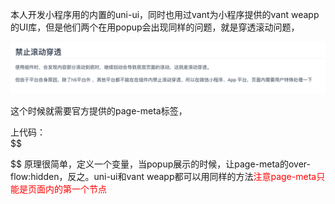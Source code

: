 本人开发小程序用的内置的uni-ui，同时也用过vant为小程序提供的vant weapp的UI库，但是他们两个在用popup会出现同样的问题，就是穿透滚动问题，

<img src="./image/1.png">

这个时候就需要官方提供的page-meta标签，

上代码：<br />
$$
<template>
  <page-meta :page-style="popupShow ? 'overflow: hidden;' : ''"></page-meta>
  <view @click="handlecount"></view>
      <van-popup
      :show="popupShow"
      @close="onClosepopup">
				//这里是内容
    </van-popup>
</template>
<script setup lang="ts">
  const popupShow = ref(false)
  const onClosepopup = () => {
    popupShow.value = false
  }
  const handlecount = () => {
    popupShow.value = true
  }
</script>
$$
原理很简单，定义一个变量，当popup展示的时候，让page-meta的over-flow:hidden，反之。uni-ui和vant weapp都可以用同样的方法<font color="#FF0000">注意page-meta只能是页面内的第一个节点</font> <br />
